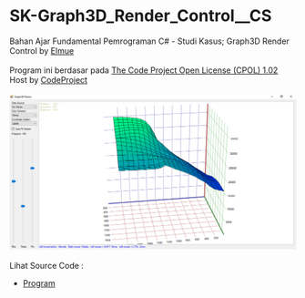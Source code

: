 # SK-Graph3D_Render_Control__CS
Bahan Ajar Fundamental Pemrograman C# - Studi Kasus; Graph3D Render Control by <a href="https://www.codeproject.com/script/Membership/View.aspx?mid=480064">Elmue</a><br><br>
Program ini berdasar pada <a href="https://www.codeproject.com/info/cpol10.aspx">The Code Project Open License (CPOL) 1.02</a><br>
Host by <a href="https://www.codeproject.com">CodeProject</a><br><br>
<img src="https://github.com/RizkyKhapidsyah/SK-Graph3D_Render_Control__CS/blob/master/Graph3D/result/001.PNG"><br><br>
Lihat Source Code : <br>
- <a href="https://github.com/RizkyKhapidsyah/SK-Graph3D_Render_Control__CS/tree/master/Graph3D">Program</a>
